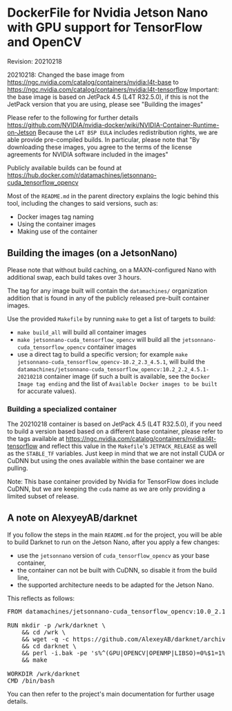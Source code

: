 # DockerFile for Nvidia Jetson Nano with GPU support for TensorFlow and OpenCV
Revision: 20210218

20210218: Changed the base image from https://ngc.nvidia.com/catalog/containers/nvidia:l4t-base to https://ngc.nvidia.com/catalog/containers/nvidia:l4t-tensorflow
Important: the base image is based on JetPack 4.5 (L4T R32.5.0), if this is not the JetPack version that you are using, please see "Building the images"

Please refer to the following for further details https://github.com/NVIDIA/nvidia-docker/wiki/NVIDIA-Container-Runtime-on-Jetson
Because the `L4T BSP EULA` includes redistribution rights, we are able provide pre-compiled builds.
In particular, please note that "By downloading these images, you agree to the terms of the license agreements for NVIDIA software included in the images"

Publicly available builds can be found at https://hub.docker.com/r/datamachines/jetsonnano-cuda_tensorflow_opencv

Most of the `README.md` in the parent directory explains the logic behind this tool, including the changes to said versions, such as:
- Docker images tag naming
- Using the container images
- Making use of the container

## Building the images (on a JetsonNano)

Please note that without build caching, on a MAXN-configured Nano with additional swap, each build takes over 3 hours.

The tag for any image built will contain the `datamachines/` organization addition that is found in any of the publicly released pre-built container images.

Use the provided `Makefile` by running `make` to get a list of targets to build:
- `make build_all` will build all container images
- `make jetsonnano-cuda_tensorflow_opencv` will build all the `jetsonnano-cuda_tensorflow_opencv` container images
- use a direct tag to build a specific version; for example `make jetsonnano-cuda_tensorflow_opencv-10.2_2.3_4.5.1`, will build the `datamachines/jetsonnano-cuda_tensorflow_opencv:10.2_2.2_4.5.1-20210218` container image (if such a built is available, see the `Docker Image tag ending` and the list of `Available Docker images to be built` for accurate values).

### Building a specialized container

The 20210218 container is based on JetPack 4.5 (L4T R32.5.0), if you need to build a version based based on a different base container, please refer to the tags available at https://ngc.nvidia.com/catalog/containers/nvidia:l4t-tensorflow and reflect this value in the `Makefile`'s `JETPACK_RELEASE` as well as the `STABLE_TF` variables. Just keep in mind that we are not install CUDA or CuDNN but using the ones available within the base container we are pulling.

Note: This base container provided by Nvidia for TensorFlow does include CuDNN, but we are keeping the `cuda` name as we are only providing a limited subset of release.

## A note on AlexyeyAB/darknet

If you follow the steps in the main `README.md` for the project, you will be able to build Darknet to run on the Jetson Nano, after you apply a few changes:
- use the `jetsonnano` version of `cuda_tensorflow_opencv` as your base container,
- the container can not be built with CuDNN, so disable it from the build line,
- the supported architecture needs to be adapted for the Jetson Nano.

This reflects as follows:
<pre>
FROM datamachines/jetsonnano-cuda_tensorflow_opencv:10.0_2.1.0_4.3.0-20200515

RUN mkdir -p /wrk/darknet \
    && cd /wrk \
    && wget -q -c https://github.com/AlexeyAB/darknet/archive/darknet_yolo_v4_pre.tar.gz -O - | tar --strip-components=1 -xz -C /wrk/darknet \
    && cd darknet \
    && perl -i.bak -pe 's%^(GPU|OPENCV|OPENMP|LIBSO)=0%$1=1%g;s%^\#\s*(ARCH=.+compute\_53\])$%$1%' Makefile \
    && make

WORKDIR /wrk/darknet
CMD /bin/bash
</pre>

You can then refer to the project's main documentation for further usage details.
